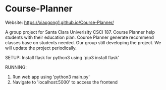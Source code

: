 # Course-Planner

Website: https://xiaogong1.github.io/Course-Planner/

A group project for Santa Clara Univerisity CSCI 187. Course Planner help students with their education plan.
Course Planner generate recommend classes base on students needed. Our group still developing the project. We will
update the project periodically.

SETUP:
Install flask for python3 using 'pip3 install flask'

RUNNING:
1. Run web app using 'python3 main.py'
2. Navigate to 'localhost:5000' to access the frontend
